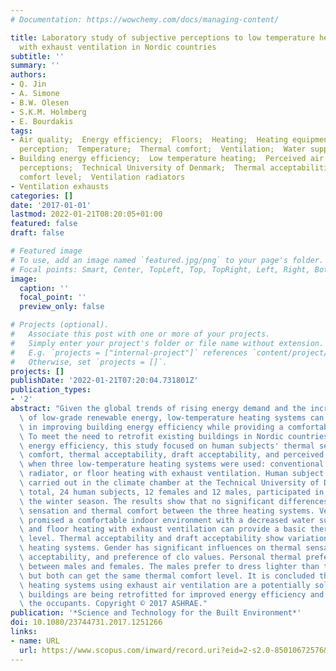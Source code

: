 ```yaml
---
# Documentation: https://wowchemy.com/docs/managing-content/

title: Laboratory study of subjective perceptions to low temperature heating systems
  with exhaust ventilation in Nordic countries
subtitle: ''
summary: ''
authors:
- Q. Jin
- A. Simone
- B.W. Olesen
- S.K.M. Holmberg
- E. Bourdakis
tags:
- Air quality;  Energy efficiency;  Floors;  Heating;  Heating equipment;  Radiators;  Sensory
  perception;  Temperature;  Thermal comfort;  Ventilation;  Water supply
- Building energy efficiency;  Low temperature heating;  Perceived air quality;  Subjective
  perceptions;  Technical University of Denmark;  Thermal acceptabilities;  Thermal
  comfort level;  Ventilation radiators
- Ventilation exhausts
categories: []
date: '2017-01-01'
lastmod: 2022-01-21T08:20:05+01:00
featured: false
draft: false

# Featured image
# To use, add an image named `featured.jpg/png` to your page's folder.
# Focal points: Smart, Center, TopLeft, Top, TopRight, Left, Right, BottomLeft, Bottom, BottomRight.
image:
  caption: ''
  focal_point: ''
  preview_only: false

# Projects (optional).
#   Associate this post with one or more of your projects.
#   Simply enter your project's folder or file name without extension.
#   E.g. `projects = ["internal-project"]` references `content/project/deep-learning/index.md`.
#   Otherwise, set `projects = []`.
projects: []
publishDate: '2022-01-21T07:20:04.731801Z'
publication_types:
- '2'
abstract: "Given the global trends of rising energy demand and the increasing utilization\
  \ of low-grade renewable energy, low-temperature heating systems can play key roles\
  \ in improving building energy efficiency while providing a comfortable indoor environment.\
  \ To meet the need to retrofit existing buildings in Nordic countries for greater\
  \ energy efficiency, this study focused on human subjects' thermal sensation, thermal\
  \ comfort, thermal acceptability, draft acceptability, and perceived air quality\
  \ when three low-temperature heating systems were used: conventional radiator, ventilation\
  \ radiator, or floor heating with exhaust ventilation. Human subject tests were\
  \ carried out in the climate chamber at the Technical University of Denmark. In\
  \ total, 24 human subjects, 12 females and 12 males, participated in the tests during\
  \ the winter season. The results show that no significant differences in thermal\
  \ sensation and thermal comfort between the three heating systems. Ventilation radiator\
  \ promised a comfortable indoor environment with a decreased water supply temperature\
  \ and floor heating with exhaust ventilation can provide a basic thermal comfort\
  \ level. Thermal acceptability and draft acceptability show variations in different\
  \ heating systems. Gender has significant influences on thermal sensation, draft\
  \ acceptability, and preference of clo values. Personal thermal preference is observed\
  \ between males and females. The males prefer to dress lighter than the females,\
  \ but both can get the same thermal comfort level. It is concluded that low-temperature\
  \ heating systems using exhaust air ventilation are a potentially solution when\
  \ buildings are being retrofitted for improved energy efficiency and comfort of\
  \ the occupants. Copyright © 2017 ASHRAE."
publication: '*Science and Technology for the Built Environment*'
doi: 10.1080/23744731.2017.1251266
links:
- name: URL
  url: https://www.scopus.com/inward/record.uri?eid=2-s2.0-85010672576&doi=10.1080%2f23744731.2017.1251266&partnerID=40&md5=3a74e1e72ea04132bdd9d3154f0476ad
---
```

